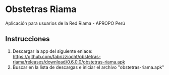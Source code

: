 # Obstetras Riama
Aplicación para usuarios de la Red Riama - APROPO Perú

## Instrucciones
1. Descargar la app del siguiente enlace: https://github.com/fabrizziocht/obstetras-riama/releases/download/0.6.0.0/obstetras-riama.apk
2. Buscar en la lista de descargas e iniciar el archivo "obstetras-riama.apk"
